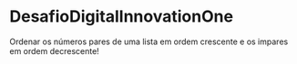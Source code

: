 # DesafioDigitalInnovationOne
Ordenar os números pares de uma lista em ordem crescente e os impares em ordem decrescente!
